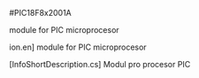 <!--- PrjInfo ---> <!--- Please remove this line after manually editing --->
<!--- 00a56be08b96043df9e37d6aff7b6990 --->
<!--- Created:20170111-16:38: ---> 
<!--- Author:Mlab: ---> 
<!--- AuthorEmail:mlab@mlab.cz: ---> 
<!--- Tags:imported: ---> 
<!--- Ust:None: ---> 
<!--- Name:PIC18F8x2001A: --->
#PIC18F8x2001A 
<!--- LongName --->
module for PIC microprocesor
<!--- ELongName ---> 

<!--- Lead --->
ion.en]
module for PIC microprocesor

[InfoShortDescription.cs]
Modul pro procesor PIC
<!--- ELead ---> 


​
​
<!--- Description --->
<!--- EDescription --->
<!--- Content --->
<!--- EContent --->
            